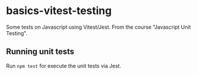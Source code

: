 # basics-vitest-testing

Some tests on Javascript using Vitest/Jest. From the course "Javascript Unit Testing".

## Running unit tests

Run `npm test` for execute the unit tests via Jest.
